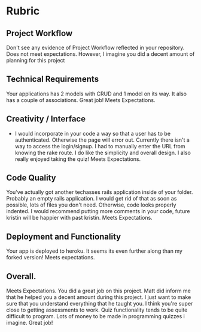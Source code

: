 # Rubric
## Project Workflow
Don't see any evidence of Project Workflow reflected in your repository. Does not meet expectations. However, I imagine you did a decent amount of planning for this project

## Technical Requirements
Your applications has 2 models with CRUD and 1 model on its way. It also has a couple of associations. Great job! Meets Expectations.

## Creativity / Interface
- I would incorporate in your code a way so that a user has to be authenticated. Otherwise the page will error out. Currently there isn't a way to access the login/signup. I had to manually enter the URL from knowing the rake route. I do like the simplicity and overall design. I also really enjoyed taking the quiz! Meets Expectations.

## Code Quality
You've actually got another techasses rails application inside of your folder. Probably an empty rails application. I would get rid of that as soon as possible, lots of files you don't need. Otherwise, code looks properly indented. I would recommend putting more comments in your code, future kristin will be happier with past kristin. Meets Expectations.

## Deployment and Functionality
Your app is deployed to heroku. It seems its even further along than my forked version! Meets expectations.

## Overall.

Meets Expectations. You did a great job on this project. Matt did inform me that he helped you a decent amount during this project. I just want to make sure that you understand everything that he taught you. I think you're super close to getting assessments to work. Quiz functionality tends to be quite difficult to program. Lots of money to be made in programming quizzes i imagine. Great job!
